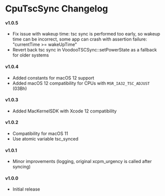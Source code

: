 CpuTscSync Changelog
===================
#### v1.0.5
- Fix issue with wakeup time: tsc sync is performed too early, so wakeup time can be incorrect, some app can crash with assertion failure: "currentTime >= wakeUpTime"
- Revert back tsc sync in VoodooTSCSync::setPowerState as a fallback for older systems

#### v1.0.4
- Added constants for macOS 12 support
- Added macOS 12 compatibility for CPUs with `MSR_IA32_TSC_ADJUST` (03Bh)

#### v1.0.3
- Added MacKernelSDK with Xcode 12 compatibility

#### v1.0.2
- Compatibility for macOS 11
- Use atomic variable tsc_synced 

#### v1.0.1
- Minor improvements (logging, original xcpm_urgency is called after syncing)

#### v1.0.0
- Initial release
